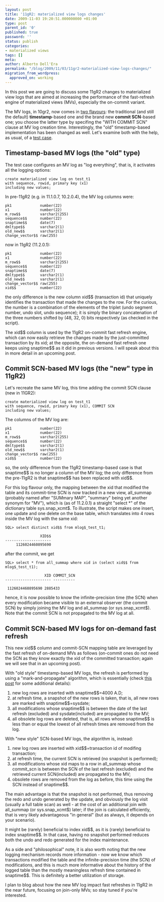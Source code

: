 ```yaml
---
layout: post
title: '11gR2: materialized view logs changes'
date: 2009-11-03 19:20:51.000000000 +01:00
type: post
parent_id: '0'
published: true
password: ''
status: publish
categories:
- materialized views
tags: []
meta:
author: Alberto Dell'Era
permalink: "/blog/2009/11/03/11gr2-materialized-view-logs-changes/"
migration_from_wordpress:
  approved_on: working
---
```

In this post we are going to discuss some 11gR2 changes to materialized view logs that are aimed at increasing the performance of the fast-refresh engine of materialized views (MVs), especially the on-commit variant.

The MV logs, in 10gr2, now comes in [two flavours](http://download.oracle.com/docs/cd/E11882_01/server.112/e10592/statements_6003.htm#i2064649"): the traditional (and still the default) **timestamp**-based one and the brand new **commit SCN**-based one; you choose the latter type by specifing the "WITH COMMIT SCN" clause at MV log creation time. Interestingly, the "old" timestamp-based implementation has been changed as well. Let's examine both with the help, as usual, of a [test case](/assets/files/2009/11/11gr2_mv_logs.zip).

## Timestamp-based MV logs (the "old" type)

The test case configures an MV log as "log everything", that is, it activates all the logging options:
```plsql  
create materialized view log on test_t1
with sequence, rowid, primary key (x1)
including new values;
```

In pre-11gR2 (e.g. in 11.1.0.7, 10.2.0.4), the MV log columns were:
```
pk1             number(22)
x1              number(22)
m_row$$         varchar2(255)
sequence$$      number(22)
snaptime$$      date(7)
dmltype$$       varchar2(1)
old_new$$       varchar2(1)
change_vector$$ raw(255)
```

now in 11gR2 (11.2.0.1):
```
pk1             number(22)
x1              number(22)
m_row$$         varchar2(255)
sequence$$      number(22)
snaptime$$      date(7)
dmltype$$       varchar2(1)
old_new$$       varchar2(1)
change_vector$$ raw(255)
xid$$           number(22)
```  

the only difference is the new column xid\$\$ (transaction id) that uniquely identifies the transaction that made the changes to the row. For the curious, the number is a combination of the elements of the triplet (undo segment number, undo slot, undo sequence); it is simply the binary concatenation of the three numbers shifted by (48, 32, 0) bits respectively (as checked in the script).

The xid\$\$ column is used by the 11gR2 on-commit fast refresh engine, which can now easily retrieve the changes made by the just-committed transaction by its xid; at the opposite, the on-demand fast refresh one keeps using snaptime$$ as it did in previous versions. I will speak about this in more detail in an upcoming post.

## Commit SCN-based MV logs (the "new" type in 11gR2)

Let's recreate the same MV log, this time adding the commit SCN clause (new in 11GR2):
```plsql  
create materialized view log on test_t1
with sequence, rowid, primary key (x1), COMMIT SCN
including new values;
```

The columns of the MV log are:
```
pk1             number(22)
x1              number(22)
m_row$$         varchar2(255)
sequence$$      number(22)
dmltype$$       varchar2(1)
old_new$$       varchar2(1)
change_vector$$ raw(255)
xid$$           number(22)
```

so, the only difference from the 11gR2 timestamp-based case is that  snaptime\$\$ is no longer a column of the MV log; the only difference from the pre-11gR2 is that snaptime\$\$ has been replaced with xid\$\$.

For this log flavour only, the mapping between the xid that modified the table and its commit-time SCN is now tracked in a new view, all_summap (probably named after "SUMmary MAP", "summary" being yet another synonym for "MV"), which is (as of 11.2.0.1) a straight "select *" of  the dictionary table sys.snap_xcmt\$. To illustrate, the script makes one insert, one update and one delete on the base table, which translates into 4 rows inside the MV log with the same xid:

```plsql  
SQL> select distinct xid$$ from mlog$_test_t1;
```
```
                XID$$
---------------------
     1126024460895690
```
after the commit, we get
```plsql  
SQL> select * from all_summap where xid in (select xid$$ from mlog$_test_t1);
```
```
                  XID COMMIT_SCN
--------------------- ----------
  
 1126024460895690 2885433  
```  
hence, it is now possible to know the infinite-precision time (the SCN) when every modification became visible to an external observer (the commit SCN) by simply joining the MV log and all\_summap (or sys.snap\_xcmt\$). Note that the commit SCN is not propagated to the MV log at all.

## Commit SCN-based MV logs for on-demand fast refresh

This new xid\$\$ column and commit-SCN mapping table are leveraged by the fast refresh of on-demand MVs as follows (on-commit ones do not need the SCN as they know exactly the xid of the committed transaction; again we will see that in an upcoming post).

With "old style" timestamp-based MV logs, the refresh is performed by using a "mark-and-propagate" algorithm, which is essentially (check [this post](/blog/2009/08/04/fast-refresh-of-join-only-materialized-views-algorithm-summary/) for some additional details):  
1) new log rows are inserted with snaptime\$\$=4000 A.D;  
2) at refresh time, a snapshot of the new rows is taken, that is, all new rows are marked with snaptime\$\$=sysdate;  
3) all modifications whose snaptime\$\$ is between the date of the last refresh (excluded) and sysdate(included) are propagated to the MV;  
4) all obsolete log rows are deleted, that is, all rows whose snaptime\$\$ is less than or equal the lowest of all refresh times are removed from the log.

With "new style" SCN-based MV logs, the algorithm is, instead:  
1) new log rows are inserted with xid\$\$=transaction id of modifing transaction;  
2) at refresh time, the current SCN is retrieved (no snapshot is performed);  
3) all modifications whose xid maps to a row in all\_summap whose commit\_scn is between the SCN of the last refresh (excluded) and the retrieved current SCN(included) are propagated to the MV;  
4) obsolete rows are removed from the log as before, this time using the SCN instead of snaptime\$\$.

The main advantage is that the snapshot is not performed, thus removing the redo and undo generated by the update, and obviously the log visit (usually a full table scan) as well - at the cost of an additional join with all\_summap (or sys.snap\_xcmt$) later; if the join is calculated efficiently, that is very likely advantageous "in general" (but as always, it depends on your scenario).

It might be (rarely) beneficial to index xid\$\$, as it is (rarely) beneficial to index snaptime\$\$. In that case, having no snapshot performed reduces both the undo and redo generated for the index maintenance.

As a side and "philosophical" note, it is also worth noting that the new logging mechanism records more information - now we know which transactions modified the table and the infinite-precision time (the SCN) of modifications, and this is much more informative about the history of the logged table than the mostly meaningless refresh time contained in snaptime\$\$. This is definitely a better utilization of storage.

I plan to blog about how the new MV log impact fast refreshes in 11gR2 in the near future, focusing on join-only MVs; so stay tuned if you're interested.
